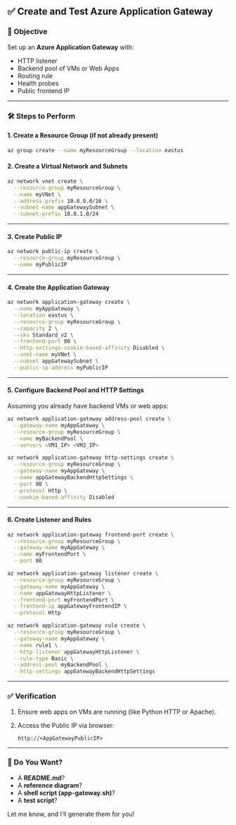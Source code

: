 
## ✅ Create and Test Azure Application Gateway

### 🎯 Objective

Set up an **Azure Application Gateway** with:

* HTTP listener
* Backend pool of VMs or Web Apps
* Routing rule
* Health probes
* Public frontend IP

---

### 🛠️ Steps to Perform

#### 1. **Create a Resource Group (if not already present)**

```bash
az group create --name myResourceGroup --location eastus
```

#### 2. **Create a Virtual Network and Subnets**

```bash
az network vnet create \
  --resource-group myResourceGroup \
  --name myVNet \
  --address-prefix 10.0.0.0/16 \
  --subnet-name appGatewaySubnet \
  --subnet-prefix 10.0.1.0/24
```


---

#### 3. **Create Public IP**

```bash
az network public-ip create \
  --resource-group myResourceGroup \
  --name myPublicIP
```

---

#### 4. **Create the Application Gateway**

```bash
az network application-gateway create \
  --name myAppGateway \
  --location eastus \
  --resource-group myResourceGroup \
  --capacity 2 \
  --sku Standard_v2 \
  --frontend-port 80 \
  --http-settings-cookie-based-affinity Disabled \
  --vnet-name myVNet \
  --subnet appGatewaySubnet \
  --public-ip-address myPublicIP
```

---

#### 5. **Configure Backend Pool and HTTP Settings**

Assuming you already have backend VMs or web apps:

```bash
az network application-gateway address-pool create \
  --gateway-name myAppGateway \
  --resource-group myResourceGroup \
  --name myBackendPool \
  --servers <VM1_IP> <VM2_IP>

az network application-gateway http-settings create \
  --resource-group myResourceGroup \
  --gateway-name myAppGateway \
  --name appGatewayBackendHttpSettings \
  --port 80 \
  --protocol Http \
  --cookie-based-affinity Disabled
```

---

#### 6. **Create Listener and Rules**

```bash
az network application-gateway frontend-port create \
  --resource-group myResourceGroup \
  --gateway-name myAppGateway \
  --name myFrontendPort \
  --port 80

az network application-gateway listener create \
  --resource-group myResourceGroup \
  --gateway-name myAppGateway \
  --name appGatewayHttpListener \
  --frontend-port myFrontendPort \
  --frontend-ip appGatewayFrontendIP \
  --protocol Http

az network application-gateway rule create \
  --resource-group myResourceGroup \
  --gateway-name myAppGateway \
  --name rule1 \
  --http-listener appGatewayHttpListener \
  --rule-type Basic \
  --address-pool myBackendPool \
  --http-settings appGatewayBackendHttpSettings
```

---

### ✅ Verification

1. Ensure web apps on VMs are running (like Python HTTP or Apache).
2. Access the Public IP via browser:

   ```
   http://<AppGatewayPublicIP>
   ```

---

### 📸 Do You Want?

* A **README.md**?
* A **reference diagram**?
* A **shell script (app-gateway.sh)**?
* A **test script**?

Let me know, and I’ll generate them for you!
